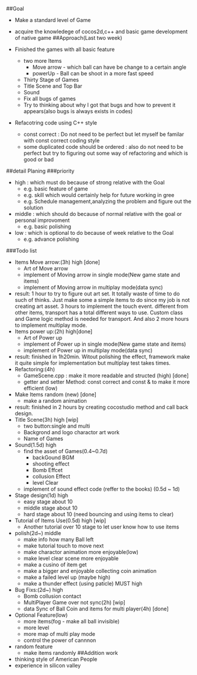 ##Goal
 - Make a standard level of Game 
 - acquire the knowledege of cocos2d,c++ and basic game development of native game
##Approach(Last two week)
- Finished the games with all basic feature
  - two more Items
    - Move arrow - which ball can have be change to a certain angle
    - powerUp - Ball can be shoot in a more fast speed
  - Thirty Stage of Games
  - Title Scene and Top Bar
  - Sound
  - Fix all bugs of games
   - Try to thinking about why I got that bugs and how to prevent it appears(also bugs is always exists in codes)

- Refacotring code using C++ style
  - const correct : Do not need to be perfect but let myself be familar with const correct coding style
  - some duplicated code should be ordered : also do not need to be perfect but try to figuring out some way of refactoring and which is good or bad

##detail Planing
###priority
  - high : which must do because of strong relative with the Goal
    - e.g. basic feature of game
    - e.g. skill which would certainly help for future working in gree
    - e.g. Schedule management,analyzing the problem and figure out the solution
  - middle : which should do because of normal relative with the goal or personal improvoment
    - e.g. basic polishing 
  - low : which is optional to do because of week relative to the Goal
    - e.g. advance polishing 

###Todo list
  - Items Move arrow:(3h) high [done]
    - Art of Move arrow
    - implement of Moving arrow in single mode(New game state and items)
    - implement of Moving arrow in multiplay mode(data sync)
  - result: 1 hour to try to figure out art set. It totally waste of time to do such of thinks. Just make some a simple items to do since my job is not creating art asset. 3 hours to implement the touch event. different from other items, transport has a total different ways to use. Custom class and Game logic method is needed for transport. And also 2 more hours to implement multiplay mode.
  - Items power up:(2h) high[done]
    - Art of Power up
    - implement of Power up in single mode(New game state and items)
    - implement of Power up in multiplay mode(data sync)
  - result: finished in 1h20min. Witout polishing the effect, framework make it quite simple for implementation but multiplay test takes times.
  - Refactoring:(4h) 
    - GameScene.cpp : make it more readable and structed (high) [done]
    - getter and setter Method: const correct and const & to make it more efficient (low)
  - Make Items random (new) [done]
    - make a random animation
  - result: finished in 2 hours by creating cocostudio method and call back design.
  - Title Scene(3h) high [wip]
    - two button:single and multi
    - Backgrond and logo charactor art work
    - Name of Games
  - Sound(1.5d) high
    - find the asset of Games(0.4~0.7d)
      - backGound BGM
      - shooting effect
      - Bomb Effcet
      - collusion Effect
      - level Clear
    - implement of sound effect code (reffer to the books) (0.5d ~ 1d)
  - Stage design(1d) high
    - easy stage about 10
    - middle stage about 10
    - hard stage about 10 (need bouncing and using items to clear)
  - Tutorial of Items Use(0.5d) high [wip]
    - Another tutorial over 10 stage to let user know how to use items
  - polish(2d~) middle
    - make info how many Ball left
    - make tutorial touch to move next
    - make charactor animation more enjoyable(low)
    - make level clear scene more enjoyable
    - make a cusino of item get
    - make a bigger and enjoyable collecting coin animation 
    - make a failed level up (maybe high)
    - make a thunder effect (using paticle) MUST high
  - Bug Fixs:(2d~) high
    - Bomb collusion contact
    - MultiPlayer Game over not sync(2h) [wip]
    - data Sync of Ball Coin and items for multi player(4h) [done]
  - Optional Feature(low)
    - more items(fog - make all ball invisible)
    - more level
    - more map of multi play mode
    - control the power of cannnon
  - random feature
    - make items randomly
##Addition work
  - thinking style of American People
  - experience in silicon valley


